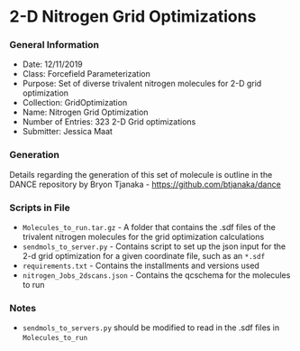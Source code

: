 # 2-D Nitrogen Grid Optimizations

### General Information
 - Date: 12/11/2019
 - Class: Forcefield Parameterization
 - Purpose: Set of diverse trivalent nitrogen molecules for 2-D grid optimization
 - Collection: GridOptimization
 - Name: Nitrogen Grid Optimization
 - Number of Entries: 323 2-D Grid optimizations
 - Submitter: Jessica Maat

### Generation
Details regarding the generation of this set of molecule is outline in the DANCE repository by Bryon Tjanaka - https://github.com/btjanaka/dance


### Scripts in File
 - `Molecules_to_run.tar.gz` - A folder that contains the .sdf files of the trivalent nitrogen molecules for the grid optimization calculations
 - `sendmols_to_server.py` - Contains script to set up the json input for the 2-d grid optimization for a given coordinate file, such as an `*.sdf`
 - `requirements.txt` - Contains the installments and versions used
 - `nitrogen_Jobs_2dscans.json` - Contains the qcschema for the molecules to run

### Notes
 - `sendmols_to_servers.py` should be modified to read in the .sdf files in `Molecules_to_run`

